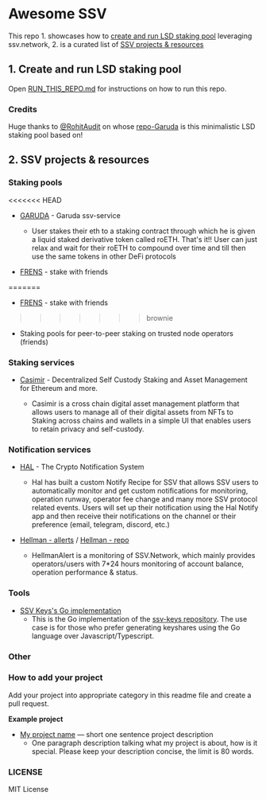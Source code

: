 # Awesome SSV

This repo 1. showcases how to [create and run LSD staking pool](/RUN_THIS_REPO.md) leveraging ssv.network, 2. is a curated list of [SSV projects & resources](#2.-ssv-projects-&-resources)

## 1. Create and run LSD staking pool

Open [RUN_THIS_REPO.md](RUN_THIS_REPO.md) for instructions on how to run this repo.

### Credits

Huge thanks to [@RohitAudit](https://github.com/RohitAudit) on whose [repo-Garuda](https://github.com/RohitAudit/ssv-service) is this minimalistic LSD staking pool based on!

## 2. SSV projects & resources

### Staking pools

<<<<<<< HEAD
- [GARUDA](https://github.com/RohitAudit/ssv-service) - Garuda ssv-service

  - User stakes their eth to a staking contract through which he is given a liquid staked derivative token called roETH. That's it!! User can just relax and wait for their roETH to compound over time and till then use the same tokens in other DeFi protocols

- [FRENS](github.com/frens-pool) - stake with friends

=======
- [FRENS](github.com/frens-pool) - stake with friends
>>>>>>> brownie
  - Staking pools for peer-to-peer staking on trusted node operators (friends)

### Staking services

- [Casimir](https://github.com/consensusnetworks/casimir) - Decentralized Self Custody Staking and Asset Management for Ethereum and more.

  - Casimir is a cross chain digital asset management platform that allows users to manage all of their digital assets from NFTs to Staking across chains and wallets in a simple UI that enables users to retain privacy and self-custody.

### Notification services

- [HAL](https://app.hal.xyz/) - The Crypto Notification System

  - Hal has built a custom Notify Recipe for SSV that allows SSV users to automatically monitor and get custom notifications for monitoring, operation runway, operator fee change and many more SSV protocol related events. Users will set up their notification using the Hal Notify app and then receive their notifications on the channel or their preference (email, telegram, discord, etc.)

- [Hellman - allerts](https://alert.hellman.team/metrics) / [Hellman - repo](https://github.com/HellmanResearch)

  - HellmanAlert is a monitoring of SSV.Network, which mainly provides operators/users with 7\*24 hours monitoring of account balance, operation performance & status.

### Tools

- [SSV Keys's Go implementation](https://github.com/duktig666/ssv-keys-go)
  - This is the Go implementation of the [ssv-keys repository](https://github.com/bloxapp/ssv-keys). The use case is for those who prefer generating keyshares using the Go language over Javascript/Typescript.

### Other

### How to add your project

Add your project into appropriate category in this readme file and create a pull request.

**Example project**

- [My project name](https://github.com/myrepos/my-awesome-ssv-repo) — short one sentence project description
  - One paragraph description talking what my project is about, how is it special. Please keep your description concise, the limit is 80 words.

### LICENSE

MIT License
